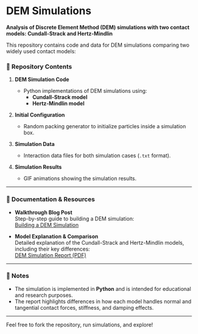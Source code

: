 # DEM Simulations

**Analysis of Discrete Element Method (DEM) simulations with two contact models: Cundall-Strack and Hertz-Mindlin**

This repository contains code and data for DEM simulations comparing two widely used contact models:

### 📁 Repository Contents

1. **DEM Simulation Code**
   - Python implementations of DEM simulations using:
     - **Cundall-Strack model**
     - **Hertz-Mindlin model**

2. **Initial Configuration**
   - Random packing generator to initialize particles inside a simulation box.

3. **Simulation Data**
   - Interaction data files for both simulation cases (`.txt` format).

4. **Simulation Results**
   - GIF animations showing the simulation results.

---

### 📖 Documentation & Resources

- **Walkthrough Blog Post**  
  Step-by-step guide to building a DEM simulation:  
  [Building a DEM Simulation](https://medium.com/@pandare.rahul/building-a-dem-simulation-59389d196d97)

- **Model Explanation & Comparison**  
  Detailed explanation of the Cundall-Strack and Hertz-Mindlin models, including their key differences:  
  [DEM Simulation Report (PDF)](https://rahul-pandare.github.io/files/blogs/DEM_simulations_report.pdf)

---

### 📌 Notes

- The simulation is implemented in **Python** and is intended for educational and research purposes.
- The report highlights differences in how each model handles normal and tangential contact forces, stiffness, and damping effects.

---

Feel free to fork the repository, run simulations, and explore!
